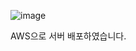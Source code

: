 

![image](https://user-images.githubusercontent.com/79087937/129469535-850203bb-a0ba-4982-ac91-5ea08207515f.png)

AWS으로 서버 배포하였습니다. 
